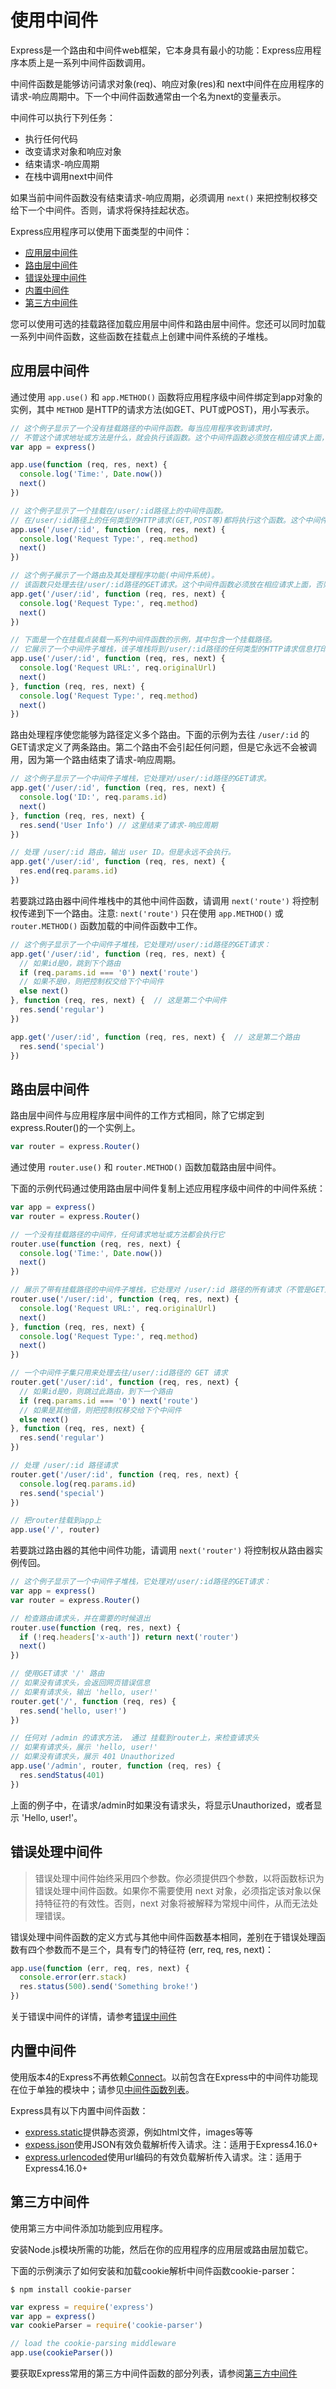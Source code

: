 ﻿# 使用中间件

Express是一个路由和中间件web框架，它本身具有最小的功能：Express应用程序本质上是一系列中间件函数调用。

中间件函数是能够访问请求对象(req)、响应对象(res)和 next中间件在应用程序的请求-响应周期中。下一个中间件函数通常由一个名为next的变量表示。

中间件可以执行下列任务：
  - 执行任何代码
  - 改变请求对象和响应对象
  - 结束请求-响应周期
  - 在栈中调用next中间件

如果当前中间件函数没有结束请求-响应周期，必须调用 `next()` 来把控制权移交给下一个中间件。否则，请求将保持挂起状态。

Express应用程序可以使用下面类型的中间件：
  - [应用层中间件](https://github.com/quxiaodong/express/blob/master/Guide/%E4%BD%BF%E7%94%A8%E4%B8%AD%E9%97%B4%E4%BB%B6.md#应用层中间件)
  - [路由层中间件](https://github.com/quxiaodong/express/blob/master/Guide/%E4%BD%BF%E7%94%A8%E4%B8%AD%E9%97%B4%E4%BB%B6.md#路由层中间件)
  - [错误处理中间件](https://github.com/quxiaodong/express/blob/master/Guide/%E4%BD%BF%E7%94%A8%E4%B8%AD%E9%97%B4%E4%BB%B6.md#错误处理中间件)
  - [内置中间件](https://github.com/quxiaodong/express/blob/master/Guide/%E4%BD%BF%E7%94%A8%E4%B8%AD%E9%97%B4%E4%BB%B6.md#内置中间件)
  - [第三方中间件](https://github.com/quxiaodong/express/blob/master/Guide/%E4%BD%BF%E7%94%A8%E4%B8%AD%E9%97%B4%E4%BB%B6.md#第三方中间件)

您可以使用可选的挂载路径加载应用层中间件和路由层中间件。您还可以同时加载一系列中间件函数，这些函数在挂载点上创建中间件系统的子堆栈。

## 应用层中间件

通过使用 `app.use()` 和 `app.METHOD()` 函数将应用程序级中间件绑定到app对象的实例，其中 `METHOD` 是HTTP的请求方法(如GET、PUT或POST)，用小写表示。

```javascript
// 这个例子显示了一个没有挂载路径的中间件函数。每当应用程序收到请求时，
// 不管这个请求地址或方法是什么，就会执行该函数。这个中间件函数必须放在相应请求上面，否则会忽略。
var app = express()

app.use(function (req, res, next) {
  console.log('Time:', Date.now())
  next()
})
```

```javascript
// 这个例子显示了一个挂载在/user/:id路径上的中间件函数。
// 在/user/:id路径上的任何类型的HTTP请求(GET,POST等)都将执行这个函数。这个中间件函数必须放在相应请求上面，否则会忽略。
app.use('/user/:id', function (req, res, next) {
  console.log('Request Type:', req.method)
  next()
})
```

```javascript
// 这个例子展示了一个路由及其处理程序功能(中间件系统)。
// 该函数只处理去往/user/:id路径的GET请求。这个中间件函数必须放在相应请求上面，否则会忽略。
app.get('/user/:id', function (req, res, next) {
  console.log('Request Type:', req.method)
  next()
})
```

```javascript
// 下面是一个在挂载点装载一系列中间件函数的示例，其中包含一个挂载路径。
// 它展示了一个中间件子堆栈，该子堆栈将到/user/:id路径的任何类型的HTTP请求信息打印。
app.use('/user/:id', function (req, res, next) {
  console.log('Request URL:', req.originalUrl)
  next()
}, function (req, res, next) {
  console.log('Request Type:', req.method)
  next()
})
```

路由处理程序使您能够为路径定义多个路由。下面的示例为去往 `/user/:id` 的GET请求定义了两条路由。第二个路由不会引起任何问题，但是它永远不会被调用，因为第一个路由结束了请求-响应周期。

```javascript
// 这个例子显示了一个中间件子堆栈，它处理对/user/:id路径的GET请求。
app.get('/user/:id', function (req, res, next) {
  console.log('ID:', req.params.id)
  next()
}, function (req, res, next) {
  res.send('User Info') // 这里结束了请求-响应周期
})

// 处理 /user/:id 路由，输出 user ID。但是永远不会执行。
app.get('/user/:id', function (req, res, next) {
  res.end(req.params.id)
})
```

若要跳过路由器中间件堆栈中的其他中间件函数，请调用 `next('route')` 将控制权传递到下一个路由。注意: `next('route')` 只在使用 `app.METHOD()` 或 `router.METHOD()` 函数加载的中间件函数中工作。

```javascript
// 这个例子显示了一个中间件子堆栈，它处理对/user/:id路径的GET请求：
app.get('/user/:id', function (req, res, next) {
  // 如果id是0，跳到下个路由
  if (req.params.id === '0') next('route')
  // 如果不是0，则把控制权交给下个中间件
  else next()
}, function (req, res, next) {  // 这是第二个中间件
  res.send('regular')
})

app.get('/user/:id', function (req, res, next) {  // 这是第二个路由
  res.send('special')
})
```

## 路由层中间件

路由层中间件与应用程序层中间件的工作方式相同，除了它绑定到express.Router()的一个实例上。

```javascript
var router = express.Router()
```

通过使用 `router.use()` 和 `router.METHOD()` 函数加载路由层中间件。

下面的示例代码通过使用路由层中间件复制上述应用程序级中间件的中间件系统：

```javascript
var app = express()
var router = express.Router()

// 一个没有挂载路径的中间件，任何请求地址或方法都会执行它
router.use(function (req, res, next) {
  console.log('Time:', Date.now())
  next()
})

// 展示了带有挂载路径的中间件子堆栈，它处理对 /user/:id 路径的所有请求（不管是GET还是其他）。
router.use('/user/:id', function (req, res, next) {
  console.log('Request URL:', req.originalUrl)
  next()
}, function (req, res, next) {
  console.log('Request Type:', req.method)
  next()
})

// 一个中间件子集只用来处理去往/user/:id路径的 GET 请求
router.get('/user/:id', function (req, res, next) {
  // 如果id是0，则跳过此路由，到下一个路由
  if (req.params.id === '0') next('route')
  // 如果是其他值，则把控制权移交给下个中间件
  else next()
}, function (req, res, next) {
  res.send('regular')
})

// 处理 /user/:id 路径请求
router.get('/user/:id', function (req, res, next) {
  console.log(req.params.id)
  res.send('special')
})

// 把router挂载到app上
app.use('/', router)
```

若要跳过路由器的其他中间件功能，请调用 `next('router')` 将控制权从路由器实例传回。

```javascript
// 这个例子显示了一个中间件子堆栈，它处理对/user/:id路径的GET请求：
var app = express()
var router = express.Router()

// 检查路由请求头，并在需要的时候退出
router.use(function (req, res, next) {
  if (!req.headers['x-auth']) return next('router')
  next()
})

// 使用GET请求 '/' 路由
// 如果没有请求头，会返回网页错误信息
// 如果有请求头，输出 'hello, user!'
router.get('/', function (req, res) {
  res.send('hello, user!')
})

// 任何对 /admin 的请求方法， 通过 挂载到router上，来检查请求头
// 如果有请求头，展示 'hello, user!'
// 如果没有请求头，展示 401 Unauthorized
app.use('/admin', router, function (req, res) {
  res.sendStatus(401)
})
```

上面的例子中，在请求/admin时如果没有请求头，将显示Unauthorized，或者显示 'Hello, user!'。

## 错误处理中间件

> 错误处理中间件始终采用四个参数。你必须提供四个参数，以将函数标识为错误处理中间件函数。如果你不需要使用 next 对象，必须指定该对象以保持特征符的有效性。否则，next 对象将被解释为常规中间件，从而无法处理错误。

错误处理中间件函数的定义方式与其他中间件函数基本相同，差别在于错误处理函数有四个参数而不是三个，具有专门的特征符 (err, req, res, next)：

```javascript
app.use(function (err, req, res, next) {
  console.error(err.stack)
  res.status(500).send('Something broke!')
})
```

关于错误中间件的详情，请参考[错误中间件](https://github.com/quxiaodong/express/blob/master/Guide/%E9%94%99%E8%AF%AF%E5%A4%84%E7%90%86.md)

## 内置中间件

使用版本4的Express不再依赖[Connect](https://github.com/senchalabs/connect)。以前包含在Express中的中间件功能现在位于单独的模块中；请参见[中间件函数列表](https://github.com/senchalabs/connect#middleware)。

Express具有以下内置中间件函数：
  - [express.static](http://expressjs.com/en/4x/api.html#express.static)提供静态资源，例如html文件，images等等
  - [expess.json](http://expressjs.com/en/4x/api.html#express.json)使用JSON有效负载解析传入请求。注：适用于Express4.16.0+
  - [express.urlencoded](http://expressjs.com/en/4x/api.html#express.urlencoded)使用url编码的有效负载解析传入请求。注：适用于Express4.16.0+

## 第三方中间件

使用第三方中间件添加功能到应用程序。

安装Node.js模块所需的功能，然后在你的应用程序的应用层或路由层加载它。

下面的示例演示了如何安装和加载cookie解析中间件函数cookie-parser：

```
$ npm install cookie-parser
```

```javascript
var express = require('express')
var app = express()
var cookieParser = require('cookie-parser')

// load the cookie-parsing middleware
app.use(cookieParser())
```

要获取Express常用的第三方中间件函数的部分列表，请参阅[第三方中间件](http://expressjs.com/en/resources/middleware.html)